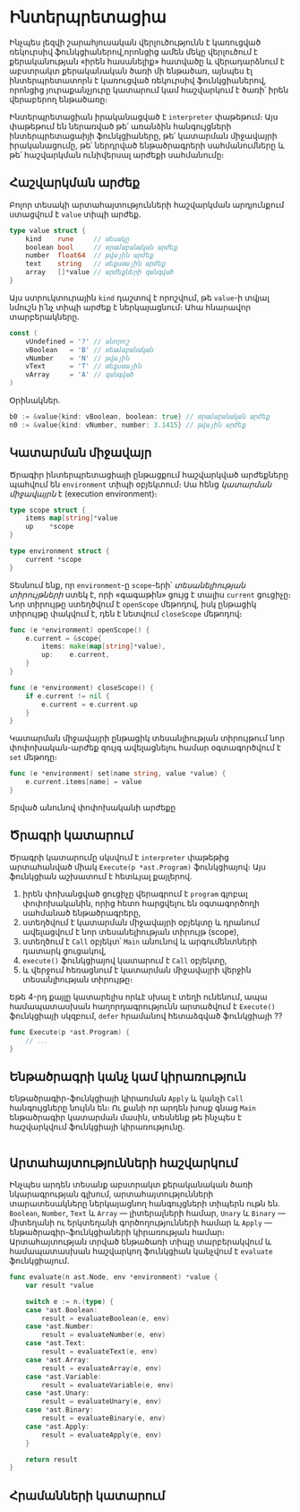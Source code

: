 # Ինտերպրետացիա

Ինչպես լեզվի շարահյուսական վերլուծությունն է կառուցված ռեկուրսիվ ֆունկցիաներով,որոնցից ամեն մեկը վերլուծում է քերականության «իրեն հասանելիք» հատվածը և վերադարձնում է աբստրակտ քերականական ծառի մի ենթածառ, այնպես էլ ինտերպրետատորն է կառուցված ռեկուրսիվ ֆունկցիաներով, որոնցից յուրաքանչյուրը կատարում կամ հաշվարկում է ծառի՝ իրեն վերաբերող ենթածառը։

Ինտերպրետացիան իրականացված է `interpreter` փաթեթում։ Այս փաթեթում են ներառված թե՛ առանձին հանգույցների ինտերպրետացաիյի ֆունկցիաները, թե՛ կատարման միջավայրի իրականացումը, թե՛ ներդրված ենթածրագրերի սահմանումները և թե՛ հաշվարկման ունիվերսալ արժեքի սահմանումը։ 

## Հաշվարկման արժեք

Բոլոր տեսակի արտահայտությունների հաշվարկման արդյունքում ստացվում է `value` տիպի արժեք.

```Go
type value struct {
	kind    rune     // տեսակը
	boolean bool     // տրամաբանական արժեք
	number  float64  // թվային արժեք
	text    string   // տեքստային արժեք
	array   []*value // արժեքների զանգված
}
```

Այս ստրուկտուրային `kind` դաշտով է որոշվում, թե `value`-ի տվյալ նմուշն ի՛նչ տիպի արժեք է ներկայացնում։ Ահա հնարավոր տարբերակները.

```Go
const (
	vUndefined = '?' // անորոշ
	vBoolean   = 'B' // տեամաբանական
	vNumber    = 'N' // թվային
	vText      = 'T' // տեքստային
	vArray     = 'A' // զանգված
)
```

Օրինակներ.

```Go
b0 := &value{kind: vBoolean, boolean: true} // տրամաբանական արժեք
n0 := &value{kind: vNumber, number: 3.1415} // թվային արժեք
```

## Կատարման միջավայր

Ծրագիր ինտերպրետացիայի ընթացքում հաշվարկված արժեքները պահվում են `environment` տիպի օբյեկտում։ Սա հենց _կատարման միջավայրն_ է (execution environment)։ 

```Go
type scope struct {
	items map[string]*value
	up    *scope
}

type environment struct {
	current *scope
}
```

Տեսնում ենք, որ `environment`-ը `scope`-երի՝ _տեսանելիության տիրույթների_ ստեկ է, որի «գագաթին» ցույց է տալիս `current` ցուցիչը։ Նոր տիրույթը ստեղծվում է `openScope` մեթոդով, իսկ ընթացիկ տիրույթը փակվում է, դեն է նետվում `closeScope` մեթոդով։

```Go
func (e *environment) openScope() {
	e.current = &scope{
		items: make(map[string]*value),
		up:    e.current,
	}
}

func (e *environment) closeScope() {
	if e.current != nil {
		e.current = e.current.up
	}
}
```

Կատարման միջավայրի ընթացիկ տեսանլիության տիրույթում նոր փոփոխական-արժեք զույգ ավելացնելու համար օգտագործվում է `set` մեթոդը։

```Go
func (e *environment) set(name string, value *value) {
	e.current.items[name] = value
}
```

Տրված անունով փոփոխականի արժեքը 

## Ծրագրի կատարում

Ծրագրի կատարումը սկսվում է `interpreter` փաթեթից արտահանված միակ `Execute(p *ast.Program)` ֆունկցիայով։ Այս ֆունկցիան աշխատում է հետևյալ քայլերով.
1. իրեն փոխանցված ցուցիչը վերագրում է `program` գլոբալ փոփոխականին, որից հետո հարցվելու են օգտագործողի սահմանած ենթածրագրերը,
2. ստեղծվում է կատարման միջավայրի օբյեկտը և դրանում ավելացվում է նոր տեսանելիության տիրույթ (scope),
3. ստեղծում է `Call` օբյեկտ՝ `Main` անունով և արգումենտների դատարկ ցուցակով,
4. `execute()` ֆունկցիայով կատարում է `Call` օբյեկտը, 
5. և վերջում հեռացնում է կատարման միջավայրի վերջին տեսանլիության տիրույթը։

Եթե 4-րդ քայլը կատարելիս որևէ սխալ է տեղի ունենում, ապա համապատասխան հաղորդագրությունն արտածվում է `Execute()` ֆունկցիայի սկզբում, `defer` հրամանով հետաձգված ֆունկցիայի ??

```Go
func Execute(p *ast.Program) {
	// ․․․
}
```

## Ենթածրագրի կանչ կամ կիրառություն

Ենթածրագիր-ֆունկցիայի կիրառման `Apply` և կանչի `Call` հանգույցները նույնն են։ Ու քանի որ արդեն խոսք գնաց `Main` ենթածրագիր կատարման մասին, տեսնենք թե ինչպես է հաշվարկվում ֆունկցիայի կիրառությունը.

```Go
```


## Արտահայտությունների հաշվարկում

Ինչպես արդեն տեսանք աբստրակտ քերականական ծառի նկարագրության գլխում, արտահայտությունների տարատեսակները ներկայացնող հանգույցների տիպերն ութն են. `Boolean`, `Number`, `Text` և `Array` — լիտերալների համար, `Unary` և `Binary` — միտեղանի ու երկտեղանի գործողությունների համար և `Apply` — ենթածրագիր-ֆունկցիաների կիրառության համար։ Արտահայտության տրված ենթածառի տիպը տարբերակվում և համապատասխան հաշվարկող ֆունկցիան կանչվում է `evaluate` ֆունկցիայում.

```Go
func evaluate(n ast.Node, env *environment) *value {
	var result *value

	switch e := n.(type) {
	case *ast.Boolean:
		result = evaluateBoolean(e, env)
	case *ast.Number:
		result = evaluateNumber(e, env)
	case *ast.Text:
		result = evaluateText(e, env)
	case *ast.Array:
		result = evaluateArray(e, env)
	case *ast.Variable:
		result = evaluateVariable(e, env)
	case *ast.Unary:
		result = evaluateUnary(e, env)
	case *ast.Binary:
		result = evaluateBinary(e, env)
	case *ast.Apply:
		result = evaluateApply(e, env)
	}

	return result
}
```

## Հրամանների կատարում
